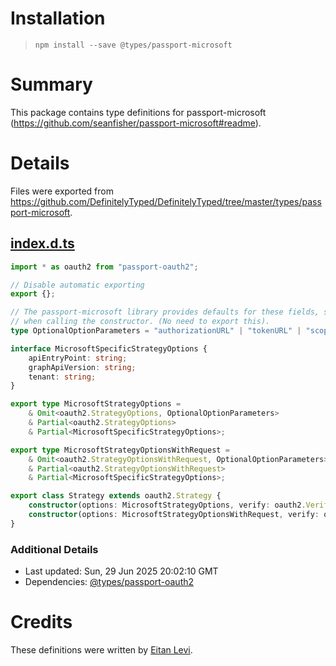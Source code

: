 # Installation
> `npm install --save @types/passport-microsoft`

# Summary
This package contains type definitions for passport-microsoft (https://github.com/seanfisher/passport-microsoft#readme).

# Details
Files were exported from https://github.com/DefinitelyTyped/DefinitelyTyped/tree/master/types/passport-microsoft.
## [index.d.ts](https://github.com/DefinitelyTyped/DefinitelyTyped/tree/master/types/passport-microsoft/index.d.ts)
````ts
import * as oauth2 from "passport-oauth2";

// Disable automatic exporting
export {};

// The passport-microsoft library provides defaults for these fields, so they become optional
// when calling the constructor. (No need to export this).
type OptionalOptionParameters = "authorizationURL" | "tokenURL" | "scopeSeparator" | "customHeaders";

interface MicrosoftSpecificStrategyOptions {
    apiEntryPoint: string;
    graphApiVersion: string;
    tenant: string;
}

export type MicrosoftStrategyOptions =
    & Omit<oauth2.StrategyOptions, OptionalOptionParameters>
    & Partial<oauth2.StrategyOptions>
    & Partial<MicrosoftSpecificStrategyOptions>;

export type MicrosoftStrategyOptionsWithRequest =
    & Omit<oauth2.StrategyOptionsWithRequest, OptionalOptionParameters>
    & Partial<oauth2.StrategyOptionsWithRequest>
    & Partial<MicrosoftSpecificStrategyOptions>;

export class Strategy extends oauth2.Strategy {
    constructor(options: MicrosoftStrategyOptions, verify: oauth2.VerifyFunction);
    constructor(options: MicrosoftStrategyOptionsWithRequest, verify: oauth2.VerifyFunctionWithRequest);
}

````

### Additional Details
 * Last updated: Sun, 29 Jun 2025 20:02:10 GMT
 * Dependencies: [@types/passport-oauth2](https://npmjs.com/package/@types/passport-oauth2)

# Credits
These definitions were written by [Eitan Levi](https://github.com/skrud).

